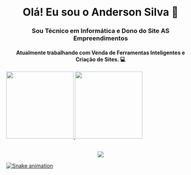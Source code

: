 <h1 align="center">Olá! Eu sou o Anderson Silva 👋</h1>

<h3 align="center">Sou Técnico em Informática e Dono do Site AS Empreendimentos</h3>

<h4 align="center">Atualmente trabalhando com Venda de Ferramentas Inteligentes e Criação de Sites. 💻</h4>

<div>
  <a href="https://github.com/andersonsilva87">
  <img height="180em" src="https://github-readme-stats.vercel.app/api?username=andersonsilva87&show_icons=true&theme=chartreuse-dark&include_all_commits=true&count_private=true" />
  <img height="180em" src="https://github-readme-stats.vercel.app/api/top-langs/?username=andersonsilva87&layout=compact&langs_count=16&theme=chartreuse-dark" />
<div>
  
  </br>
<p align="center">   <img alingn="center" src="https://profile-counter.glitch.me/andersonsilva87/count.svg" /></p>
  
  ![Snake animation](https://github.com/andersonsilva87/andersonsilva87/blob/output/github-contribution-grid-snake.svg)
